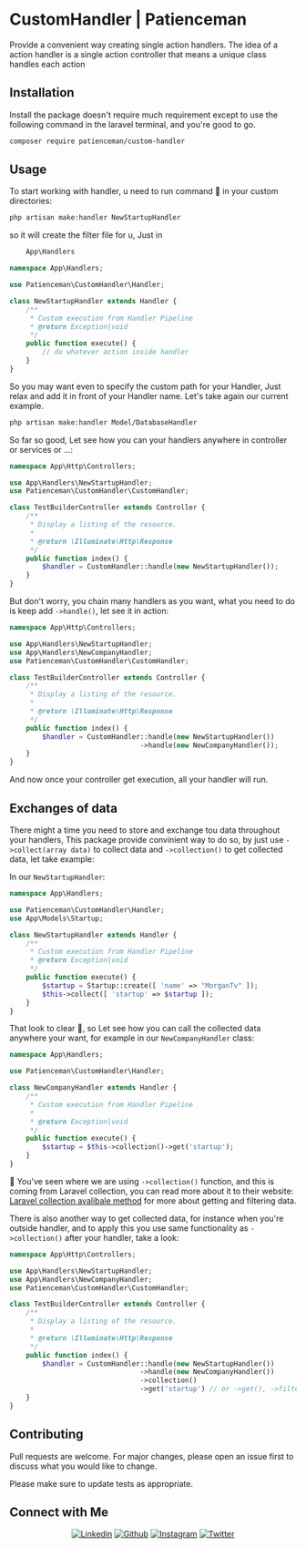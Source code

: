 # CustomHandler | Patienceman

Provide a convenient way creating single action handlers.
The idea of a action handler is a single action controller that means
a unique class handles each action

## Installation

Install the package doesn't require much requirement except to use the following command in the laravel terminal,  and you're good to go.

```bash
composer require patienceman/custom-handler
```

## Usage

To start working with handler, u need to run command :tada:
in your custom directories:

```bash
php artisan make:handler NewStartupHandler
```

so it will create the filter file for u, Just in

```PHP
    App\Handlers
```

```PHP
namespace App\Handlers;

use Patienceman\CustomHandler\Handler;

class NewStartupHandler extends Handler {
    /**
     * Custom execution from Handler Pipeline
     * @return Exception|void
     */
    public function execute() {
        // do whatever action inside handler
    }
}
```

So you may want even to specify the custom path for your Handler, Just relax and add it in front of your Handler name.
Let's take again our current example.

```bash
php artisan make:handler Model/DatabaseHandler
```

So far so good, Let see how you can your handlers anywhere in controller or services or ...:

```PHP
namespace App\Http\Controllers;

use App\Handlers\NewStartupHandler;
use Patienceman\CustomHandler\CustomHandler;

class TestBuilderController extends Controller {
    /**
     * Display a listing of the resource.
     *
     * @return \Illuminate\Http\Response
     */
    public function index() {
        $handler = CustomHandler::handle(new NewStartupHandler());
    }
}
```

But don't worry, you chain many handlers as you want, what you need to do is keep add ``` ->handle() ```, let see it in action:

```PHP
namespace App\Http\Controllers;

use App\Handlers\NewStartupHandler;
use App\Handlers\NewCompanyHandler;
use Patienceman\CustomHandler\CustomHandler;

class TestBuilderController extends Controller {
    /**
     * Display a listing of the resource.
     *
     * @return \Illuminate\Http\Response
     */
    public function index() {
        $handler = CustomHandler::handle(new NewStartupHandler())
                                ->handle(new NewCompanyHandler());
    }
}
```

And now once your controller get execution, all your handler will run.

## Exchanges of data

There might a time you need to store and exchange tou data throughout your handlers,
This package provide convinient way to do so, by just use ``` ->collect(array data) ``` to collect data and ``` ->collection() ``` to get collected data, let take example:

In our ``` NewStartupHandler ```:

```PHP
namespace App\Handlers;

use Patienceman\CustomHandler\Handler;
use App\Models\Startup;

class NewStartupHandler extends Handler {
    /**
     * Custom execution from Handler Pipeline
     * @return Exception|void
     */
    public function execute() {
        $startup = Startup::create([ 'name' => "MorganTv" ]);
        $this->collect([ 'startup' => $startup ]);
    }
}
```

That look to clear 🎉, so Let see how you can call the collected data anywhere your want, for example in our
``` NewCompanyHandler ``` class:

```PHP
namespace App\Handlers;

use Patienceman\CustomHandler\Handler;

class NewCompanyHandler extends Handler {
    /**
     * Custom execution from Handler Pipeline
     * 
     * @return Exception|void
     */
    public function execute() {
        $startup = $this->collection()->get('startup');
    }
}
```

🚨 You've seen where we are using ``` ->collection() ``` function, and this is coming from Laravel collection, you can read more about it to their website: [Laravel collection avalibale method](https://laravel.com/docs/8.x/collections#available-methods) for more about getting and filtering data.

There is also another way to get collected data, for instance when you're outside handler, and to apply this you use same functionality
as ``` ->collection() ``` after your handler, take a look:

```PHP
namespace App\Http\Controllers;

use App\Handlers\NewStartupHandler;
use App\Handlers\NewCompanyHandler;
use Patienceman\CustomHandler\CustomHandler;

class TestBuilderController extends Controller {
    /**
     * Display a listing of the resource.
     *
     * @return \Illuminate\Http\Response
     */
    public function index() {
        $handler = CustomHandler::handle(new NewStartupHandler())
                                ->handle(new NewCompanyHandler())
                                ->collection()
                                ->get('startup') // or ->get(), ->filter() ->sort();
    }
}
```

## Contributing

Pull requests are welcome. For major changes, please open an issue first to discuss what you would like to change.

Please make sure to update tests as appropriate.

## Connect with Me

<p align="center">
 <a href="https://www.linkedin.com/in/manirabona-patience-3b08051b4">
 <img alt="Linkedin" title="Manirabona patience Linkedin" src="https://img.shields.io/badge/LinkedIn-0077B5?style=for-the-badge&logo=linkedin&logoColor=white"></a>
  <a href="https://github.com/manirabona-programer/manirabona-programer"><img alt="Github" title="Manirabona patience Github" src="https://img.shields.io/badge/GitHub-100000?style=for-the-badge&logo=github&logoColor=white"></a>
  <a href="https://www.instagram.com/manirabona_walker"><img alt="Instagram" title="Manirabona Patience Instagram" src="https://img.shields.io/badge/Instagram-E4405F?style=for-the-badge&logo=instagram&logoColor=white"></a>
   <a href="https://twitter.com/ManirabonaW"><img alt="Twitter" title="Manirabona Patience Twitter" src="https://img.shields.io/badge/Twitter-1DA1F2?style=for-the-badge&logo=twitter&logoColor=white"></a>
   </p>
